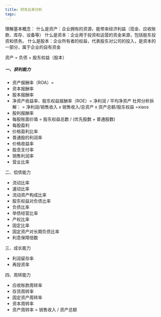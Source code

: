 ```yaml
---
title: 财务比率分析
tags:
---
```



理解基本概念：
什么是资产：企业拥有的资源，能带来经济利益（现金、应收账款、库存、设备等）
什么是资本：企业用于投资和运营的资金来源，包括股东投资和债务。
什么是股本：企业所有者的权益，代表股东对公司的投入，是资本的一部分，属于企业的自有资金

资产 = 负债 + 股东权益（股本）

##### 一、获利能力
+ 资产报酬率（ROA）=
+ 资本报酬率
+ 股本报酬率
+ 净资产收益率、股东权益报酬率（ROE）= 净利润 / 平均净资产
杜邦分析拆解： = 净利润/销售收入 x 销售收入/总资产 x 资产总额/股东权益
             =xiaos
+ 股利报酬率
+ 每股账面价值 = 股东权益总数 / (优先股数 + 普通股数)
+ 每股盈利
+ 价格盈利比率
+ 普通股的利润率
+ 价格收益率
+ 股息支付率
+ 销售利润率
+ 营业比率


二、偿债能力
+ 流动比率
+ 速动比率
+ 流动资产构成比率
+ 股东权益对负债比率
+ 负债比率
+ 举债经营比率
+ 产权比率
+ 固定比率
+ 固定资产对长期负债比率
+ 利息保障倍数

三、成长能力
+ 利润留存率
+ 再投资率

四、周转能力
+ 应收账款周转率
+ 存货周转率
+ 固定资产周转率
+ 资本周转率
+ 资产周转率 = 销售收入 / 资产总额